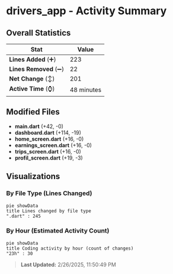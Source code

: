 # drivers_app - Activity Summary 

## Overall Statistics

| Stat                   | Value                                                             |
| ---------------------- | ----------------------------------------------------------------- |
| **Lines Added** (➕)   | 223                                          |
| **Lines Removed** (➖) | 22                                        |
| **Net Change** (↕)    | 201                |
| **Active Time** (⌚)   | 48 minutes |


## Modified Files
- **main.dart** (+42, -0)
- **dashboard.dart** (+114, -19)
- **home_screen.dart** (+16, -0)
- **earnings_screen.dart** (+16, -0)
- **trips_screen.dart** (+16, -0)
- **profil_screen.dart** (+19, -3)

## Visualizations

### By File Type (Lines Changed)

```mermaid
pie showData
title Lines changed by file type
".dart" : 245
```

### By Hour (Estimated Activity Count)

```mermaid
pie showData
title Coding activity by hour (count of changes)
"23h" : 30
```


> **Last Updated:** 2/26/2025, 11:50:49 PM